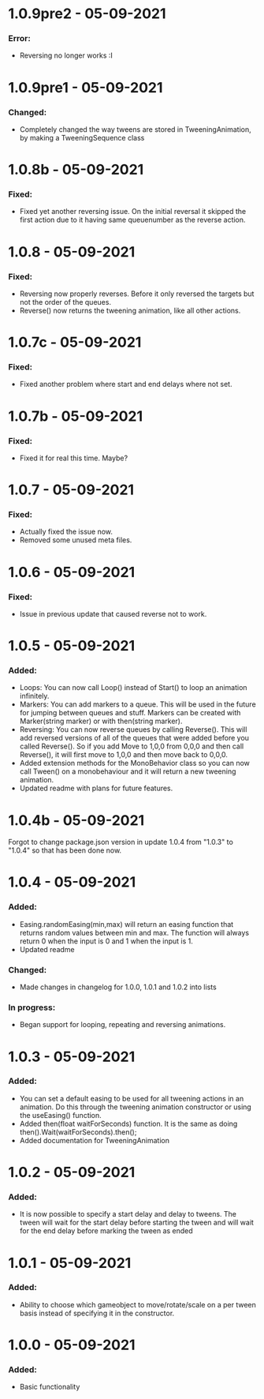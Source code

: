 # 1.0.9pre2 - 05-09-2021
### Error:
- Reversing no longer works :I
# 1.0.9pre1 - 05-09-2021
### Changed:
- Completely changed the way tweens are stored in TweeningAnimation, by making a TweeningSequence class
# 1.0.8b - 05-09-2021
### Fixed:
- Fixed yet another reversing issue. On the initial reversal it skipped the first action due to it having same queuenumber as the reverse action.
# 1.0.8 - 05-09-2021
### Fixed:
- Reversing now properly reverses. Before it only reversed the targets but not the order of the queues.
- Reverse() now returns the tweening animation, like all other actions.
# 1.0.7c - 05-09-2021
### Fixed:
- Fixed another problem where start and end delays where not set.
# 1.0.7b - 05-09-2021
### Fixed:
- Fixed it for real this time. Maybe?
# 1.0.7 - 05-09-2021
### Fixed:
- Actually fixed the issue now.
- Removed some unused meta files.
# 1.0.6 - 05-09-2021
### Fixed:
- Issue in previous update that caused reverse not to work.
# 1.0.5 - 05-09-2021
### Added:
- Loops: You can now call Loop() instead of Start() to loop an animation infinitely.
- Markers: You can add markers to a queue. This will be used in the future for jumping between queues and stuff. Markers can be created with Marker(string marker) or with then(string marker).
- Reversing: You can now reverse queues by calling Reverse(). This will add reversed versions of all of the queues that were added before you called Reverse(). So if you add Move to 1,0,0 from 0,0,0 and then call Reverse(), it will first move to 1,0,0 and then move back to 0,0,0.
- Added extension methods for the MonoBehavior class so you can now call Tween() on a monobehaviour and it will return a new tweening animation.
- Updated readme with plans for future features.
# 1.0.4b - 05-09-2021
Forgot to change package.json version in update 1.0.4 from "1.0.3" to "1.0.4" so that has been done now.
# 1.0.4 - 05-09-2021
### Added:
- Easing.randomEasing(min,max) will return an easing function that returns random values between min and max. The function will always return 0 when the input is 0 and 1 when the input is 1.
- Updated readme

### Changed:
- Made changes in changelog for 1.0.0, 1.0.1 and 1.0.2 into lists

### In progress:
- Began support for looping, repeating and reversing animations.
# 1.0.3 - 05-09-2021
### Added:
- You can set a default easing to be used for all tweening actions in an animation. Do this through the tweening animation constructor or using the useEasing() function.
- Added then(float waitForSeconds) function. It is the same as doing then().Wait(waitForSeconds).then();
- Added documentation for TweeningAnimation
# 1.0.2 - 05-09-2021
### Added:
- It is now possible to specify a start delay and delay to tweens. The tween will wait for the start delay before starting the tween and will wait for the end delay before marking the tween as ended
# 1.0.1 - 05-09-2021
### Added:
- Ability to choose which gameobject to move/rotate/scale on a per tween basis instead of specifying it in the constructor.
# 1.0.0 - 05-09-2021
### Added:
- Basic functionality